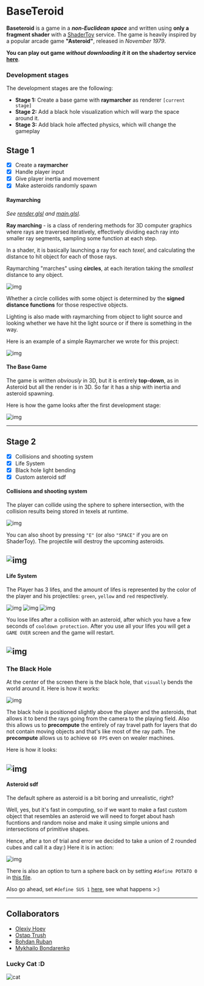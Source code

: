# BaseTeroid
**Baseteroid** is a game in a **_non-Euclidean space_** and written using **only a fragment
shader** with a [ShaderToy](https://www.shadertoy.com/) service. The game is heavily inspired by a popular arcade game **"Asteroid"**,
released in _November 1979_.

**You can play out game _without downloading it_ it on the shadertoy service [here](https://www.shadertoy.com/view/csS3RR)**.

### Development stages
The development stages are the following:
- **Stage 1:** Create a base game with **raymarcher** as renderer `[current stage]`
- **Stage 2:** Add a black hole visualization which will warp the space around it.
- **Stage 3:** Add black hole affected physics, which will change the gameplay

## Stage 1
- [x] Create a **raymarcher**
- [x] Handle player input
- [x] Give player inertia and movement
- [x] Make asteroids randomly spawn

#### Raymarching

_See [render.glsl](./utility/render.glsl) and [main.glsl](./main.glsl)._

**Ray marching** -  is a class of rendering methods for 3D computer graphics where rays are traversed iteratively, effectively dividing each ray into smaller ray segments, sampling some function at each step.

In a shader, it is basically launching a ray for each _texel_, and calculating the distance to hit object for each of those rays.

Raymarching "marches" using **circles**, at each iteration taking the _smallest_ distance to any object.

![img](./img/ray_march_example.png)

Whether a circle collides with some object is determined by the **signed distance functions** for those respective objects.

Lighting is also made with raymarching from object to light source and looking whether we have hit the light source or if there is something in the way.

Here is an example of a simple Raymarcher we wrote for this project:

![img](./img/raymarching.gif)

#### The Base Game
The game is written _obviously_ in 3D, but it is entirely **top-down**, as in Asteroid but all the render is in 3D. So far it has a ship with inertia and asteroid spawning.

Here is how the game looks after the first development stage:

![img](./img/part1_progress.gif)

---

## Stage 2
- [x] Collisions and shooting system
- [x] Life System
- [x] Black hole light bending
- [x] Custom asteroid sdf

#### Collisions and shooting system

The player can collide using the sphere to sphere intersection, with the collision results being stored
in texels at runtime.

![img](./img/collision_die.gif)

You can also shoot by pressing `"E"` (or also `"SPACE"` if you are on ShaderToy). The projectile will
destroy the upcoming asteroids.

![img](./img/shooting.gif)
---

#### Life System

The Player has 3 lifes, and the amount of lifes is represented by the color of the player and his projectiles:
`green`, `yellow` and `red` respectively.

![img](./img/grenn_takeoff.gif)
![img](./img/yellow_takeoff.gif)
![img](./img/red_takeoff.gif)

You lose lifes after a collision with an asteroid, after which you have a few seconds of `cooldown protection`. After you use all your lifes you will get a `GAME OVER` screen and the
game will restart.

![img](./img/collison.gif)
---

### The Black Hole

At the center of the screen there is the black hole, that `visually` bends the world around it. Here is how it works:

![img](./img/black_hole_how_it_works.png)

The black hole is positioned slightly above the player and the asteroids, that allows it to bend the rays going from the camera to the playing field. Also this allows us to **precompute** the entirely of ray travel path for layers that do not contain moving objects and that's like most of the ray path. The **precompute** allows us to achieve `60 FPS` even on wealer machines.

Here is how it looks:

![img](./img/black_hole_showcase.gif)
---

#### Asteroid sdf

The default sphere as asteroid is a bit boring and unrealistic, right?

Well, yes, but it's fast in computing, so if we want to make a fast custom object that resembles an asteroid we will need to forget about hash fucntions and random noise and make it using simple unions and intersections of primitive shapes.

Hence, after a ton of trial and error we decided to take a union of 2 rounded cubes and call it a day:) Here it is in action:

![img](./img/potato.png)

There is also an option to turn a sphere back on by setting `#define POTATO 0` in [this file](./utility/asteroids.glsl).

Also go ahead, set `#define SUS 1` [here](./utility/asteroids.glsl), see what happens >:)

---

## Collaborators

- [Olexiy Hoev](https://github.com/alexg-lviv)
- [Ostap Trush](https://github.com/Adeon18)
- [Bohdan Ruban](https://github.com/iamthewalrus67)
- [Mykhailo Bondarenko](https://github.com/michael-2956)

### Lucky Cat :D

![cat](./img/cat.gif)
